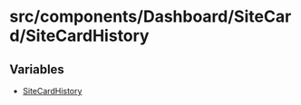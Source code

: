 # src/components/Dashboard/SiteCard/SiteCardHistory

## Variables

- [SiteCardHistory](variables/SiteCardHistory.md)
